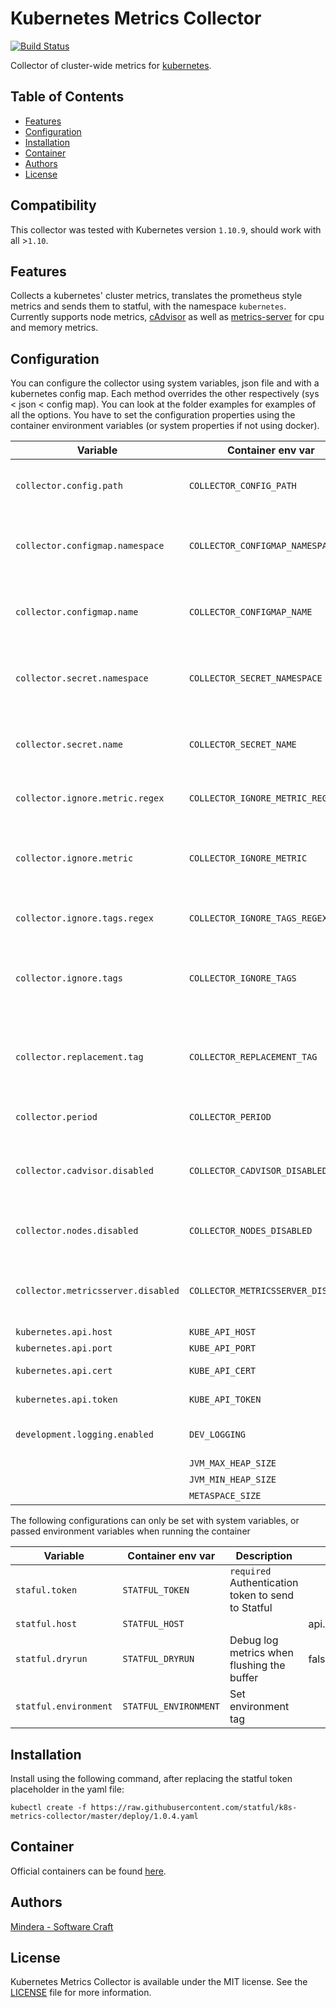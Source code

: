 Kubernetes Metrics Collector
==============

[![Build Status](https://travis-ci.org/statful/k8s-metrics-collector.svg?branch=master)](https://travis-ci.org/statful/k8s-metrics-collector)

Collector of cluster-wide metrics for [kubernetes](https://kubernetes.io/).

## Table of Contents

- [Features](#features)
- [Configuration](#configuration)
- [Installation](#installation)
- [Container](#container)
- [Authors](#authors)
- [License](#license)

## Compatibility

This collector was tested with Kubernetes version `1.10.9`, should work with all >`1.10`.

## Features

Collects a kubernetes' cluster metrics, translates the prometheus style metrics and sends them to statful, with the namespace `kubernetes`. Currently
supports node metrics, [cAdvisor](https://github.com/google/cadvisor) as well as [metrics-server](https://github.com/kubernetes-incubator/metrics-server) for cpu and memory metrics.

## Configuration

You can configure the collector using system variables, json file and with a kubernetes config map. Each method overrides the other respectively (sys < json < config map). You can look at the folder examples for examples of all the options.
You have to set the configuration properties using the container environment variables (or system properties if not using docker).

| Variable                           | Container env var                  | Description                                                                | Default                                              |
| ---------------------------------- | ---------------------------------- | -------------------------------------------------------------------------- | ---------------------------------------------------- |
| `collector.config.path`            | `COLLECTOR_CONFIG_PATH`            | Path to the json file containing the configurations.                       | conf/config.json                                     |
| `collector.configmap.namespace`    | `COLLECTOR_CONFIGMAP_NAMESPACE`    | Namespace of the k8s config map (overrides the json configs)               | default                                              |
| `collector.configmap.name`         | `COLLECTOR_CONFIGMAP_NAME`         | Name of the k8s config map (overrides the json configs)                    | k8s-metrics-collector                                |
| `collector.secret.namespace`       | `COLLECTOR_SECRET_NAMESPACE`       | Namespace of the k8s secret (overrides the json and config map)            | default                                              |
| `collector.secret.name`            | `COLLECTOR_SECRET_NAME`            | Name of the k8s secret (overrides the json and config map)                 | statful-token                                        |
| `collector.ignore.metric.regex`    | `COLLECTOR_IGNORE_METRIC_REGEX`    | Regex used to ignore metric names                                          |                                                      |
| `collector.ignore.metric`          | `COLLECTOR_IGNORE_METRIC`          | Json array of metric names to be ignored (can be used alongside the regex) |                                                      |
| `collector.ignore.tags.regex`      | `COLLECTOR_IGNORE_TAGS_REGEX`      | Regex used to ignore tag names                                             |                                                      |
| `collector.ignore.tags`            | `COLLECTOR_IGNORE_TAGS`            | Json array of metric tags to be ignored (can be used alongside the regex)  |                                                      |
| `collector.replacement.tag`        | `COLLECTOR_REPLACEMENT_TAG`        | Json containing regex and replacement values for tag names                 |                                                      |
| `collector.period`                 | `COLLECTOR_PERIOD`                 | Collection interval in milliseconds                                        | 60000                                                |
| `collector.cadvisor.disabled`      | `COLLECTOR_CADVISOR_DISABLED`      | Option to disable the collection of cAdvisor metrics                       | false                                                |
| `collector.nodes.disabled`         | `COLLECTOR_NODES_DISABLED`         | Option to disable the collection of node metrics                           | false                                                |
| `collector.metricsserver.disabled` | `COLLECTOR_METRICSSERVER_DISABLED` | Option to disable the collection of metrics-server metrics                 | false                                                |
| `kubernetes.api.host`              | `KUBE_API_HOST`                    |                                                                            | kubernetes.default.svc.cluster.local                 |
| `kubernetes.api.port`              | `KUBE_API_PORT`                    |                                                                            | 443                                                  |
| `kubernetes.api.cert`              | `KUBE_API_CERT`                    | Only used for port 443                                                     | /var/run/secrets/kubernetes.io/serviceaccount/ca.crt |
| `kubernetes.api.token`             | `KUBE_API_TOKEN`                   | Only used for port 443                                                     | /var/run/secrets/kubernetes.io/serviceaccount/token  |
| `development.logging.enabled`      | `DEV_LOGGING`                      | Enables more extensive logging                                             | false                                                |
|                                    | `JVM_MAX_HEAP_SIZE`                |                                                                            | 256m                                                 |
|                                    | `JVM_MIN_HEAP_SIZE`                |                                                                            | 128m                                                 |
|                                    | `METASPACE_SIZE`                   |                                                                            | 64m                                                  |

The following configurations can only be set with system variables, or passed environment variables when running the container 

| Variable                           | Container env var                  | Description                                                                | Default                                              |
| ---------------------------------- | ---------------------------------- | -------------------------------------------------------------------------- | ---------------------------------------------------- |
| `staful.token`                     | `STATFUL_TOKEN`                    | `required` Authentication token to send to Statful                         |                                                      |
| `statful.host`                     | `STATFUL_HOST`                     |                                                                            | api.statful.com                                      |
| `statful.dryrun`                   | `STATFUL_DRYRUN`                   | Debug log metrics when flushing the buffer                                 | false                                                |
| `statful.environment`              | `STATFUL_ENVIRONMENT`              | Set environment tag                                                        |                                                      |

## Installation

Install using the following command, after replacing the statful token placeholder in the yaml file:

```
kubectl create -f https://raw.githubusercontent.com/statful/k8s-metrics-collector/master/deploy/1.0.4.yaml
```

## Container

Official containers can be found [here](https://hub.docker.com/r/statful/k8s-metrics-collector/).

## Authors

[Mindera - Software Craft](https://github.com/Mindera)

## License

Kubernetes Metrics Collector is available under the MIT license. See the [LICENSE](https://raw.githubusercontent.com/statful/k8s-metrics-collector/master/LICENSE) file for more information.